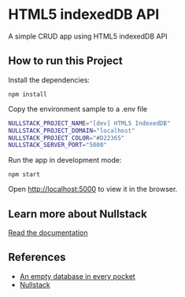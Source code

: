 # HTML5 indexedDB API

A simple CRUD app using HTML5 indexedDB API

## How to run this Project

Install the dependencies:

`npm install`

Copy the environment sample to a .env file

```sh
NULLSTACK_PROJECT_NAME="[dev] HTML5 IndexedDB"
NULLSTACK_PROJECT_DOMAIN="localhost"
NULLSTACK_PROJECT_COLOR="#D22365"
NULLSTACK_SERVER_PORT="5000"
```

Run the app in development mode:

`npm start`

Open [http://localhost:5000](http://localhost:5000) to view it in the browser.

## Learn more about Nullstack

[Read the documentation](https://nullstack.app/documentation)

## References

- [An empty database in every pocket](https://www.youtube.com/watch?v=_DuwZSXEwDg)
- [Nullstack](https://nullstack.app)
